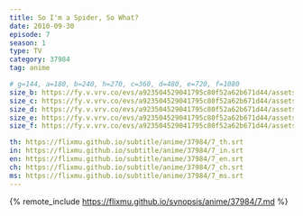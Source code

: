 ```yaml
---
title: So I'm a Spider, So What?
date: 2010-09-30
episode: 7
season: 1
type: TV
category: 37984
tag: anime

# g=144, a=180, b=240, h=270, c=360, d=480, e=720, f=1080
size_b: https://fy.v.vrv.co/evs/a923504529041795c80f52a62b671d44/assets/e8a14662d0135113a23e55917a92d2fe_3984559.mp4
size_c: https://fy.v.vrv.co/evs/a923504529041795c80f52a62b671d44/assets/e8a14662d0135113a23e55917a92d2fe_3984558.mp4
size_d: https://fy.v.vrv.co/evs/a923504529041795c80f52a62b671d44/assets/e8a14662d0135113a23e55917a92d2fe_3984560.mp4
size_e: https://fy.v.vrv.co/evs/a923504529041795c80f52a62b671d44/assets/e8a14662d0135113a23e55917a92d2fe_3984561.mp4
size_f: https://fy.v.vrv.co/evs/a923504529041795c80f52a62b671d44/assets/e8a14662d0135113a23e55917a92d2fe_3984562.mp4

th: https://flixmu.github.io/subtitle/anime/37984/7_th.srt
in: https://flixmu.github.io/subtitle/anime/37984/7_in.srt
en: https://flixmu.github.io/subtitle/anime/37984/7_en.srt
ch: https://flixmu.github.io/subtitle/anime/37984/7_ch.srt
ms: https://flixmu.github.io/subtitle/anime/37984/7_ms.srt
---
```

{% remote_include https://flixmu.github.io/synopsis/anime/37984/7.md %}
